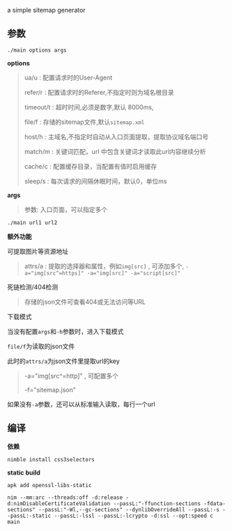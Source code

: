 

a simple sitemap generator


## 参数

`./main options args`

**options**

> ua/u : 配置请求时的User-Agent
>
> refer/r : 配置请求时的Referer,不指定时则为域名根目录
>
> timeout/t : 超时时间,必须是数字,默认 8000ms,
>
> file/f : 存储的sitemap文件,默认`sitemap.xml`
>
> host/h : 主域名,不指定时自动从入口页面提取，提取协议域名端口号
>
> match/m : 关键词匹配，url 中包含关键词才读取此url内容继续分析
>
> cache/c : 配置缓存目录，当配置有值时启用缓存
>
> sleep/s : 每次请求的间隔休眠时间，默认0，单位ms
>
**args**

>
> 参数: 入口页面，可以指定多个

```
./main url1 url2
```


**额外功能**

可提取图片等资源地址

> attrs/a : 提取的选择器和属性，例如`img[src]` , 可添加多个, `-a="img[src^=https]" -a="img[src]" -a="script[src]"`

死链检测/404检测

> 存储的json文件可查看404或无法访问等URL

下载模式

当没有配置`args`和`-h`参数时，进入下载模式

`file/f`为读取的json文件

此时的`attrs/a`为json文件里提取url的key

> -a="img[src^=http]" , 可配置多个
>
> -f="sitemap.json"
>

如果没有`-a`参数，还可以从标准输入读取，每行一个url



## 编译

**依赖**

```
nimble install css3selectors
```



**static build**

`apk add openssl-libs-static`

```
nim --mm:arc --threads:off -d:release -d:nimDisableCertificateValidation --passL:"-ffunction-sections -fdata-sections" --passL:"-Wl,--gc-sections" --dynlibOverrideAll --passL:-s --passL:-static --passL:-lssl --passL:-lcrypto -d:ssl --opt:speed c main
```
